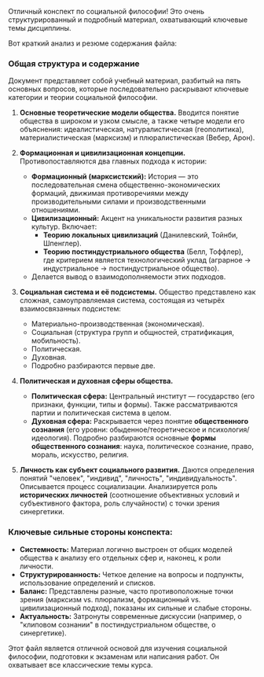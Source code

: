 Отличный конспект по социальной философии! Это очень структурированный и подробный материал, охватывающий ключевые темы дисциплины.

Вот краткий анализ и резюме содержания файла:

### Общая структура и содержание

Документ представляет собой учебный материал, разбитый на пять основных вопросов, которые последовательно раскрывают ключевые категории и теории социальной философии.

1.  **Основные теоретические модели общества.** Вводится понятие общества в широком и узком смысле, а также четыре модели его объяснения: идеалистическая, натуралистическая (геополитика), материалистическая (марксизм) и плюралистическая (Вебер, Арон).

2.  **Формационная и цивилизационная концепции.** Противопоставляются два главных подхода к истории:
    *   **Формационный (марксистский):** История — это последовательная смена общественно-экономических формаций, движимая противоречиями между производительными силами и производственными отношениями.
    *   **Цивилизационный:** Акцент на уникальности развития разных культур. Включает:
        *   **Теорию локальных цивилизаций** (Данилевский, Тойнби, Шпенглер).
        *   **Теорию постиндустриального общества** (Белл, Тоффлер), где критерием является технологический уклад (аграрное -> индустриальное -> постиндустриальное общество).
    *   Делается вывод о взаимодополняемости этих подходов.

3.  **Социальная система и её подсистемы.** Общество представлено как сложная, самоуправляемая система, состоящая из четырёх взаимосвязанных подсистем:
    *   Материально-производственная (экономическая).
    *   Социальная (структура групп и общностей, стратификация, мобильность).
    *   Политическая.
    *   Духовная.
    *   Подробно разбираются первые две.

4.  **Политическая и духовная сферы общества.**
    *   **Политическая сфера:** Центральный институт — государство (его признаки, функции, типы и формы). Также рассматриваются партии и политическая система в целом.
    *   **Духовная сфера:** Раскрывается через понятие **общественного сознания** (его уровни: обыденное/теоретическое и психология/идеология). Подробно разбираются основные **формы общественного сознания**: наука, политическое сознание, право, мораль, искусство, религия.

5.  **Личность как субъект социального развития.** Даются определения понятий "человек", "индивид", "личность", "индивидуальность". Описывается процесс социализации. Анализируется роль **исторических личностей** (соотношение объективных условий и субъективного фактора, роль случайности) с точки зрения синергетики.

### Ключевые сильные стороны конспекта:

*   **Системность:** Материал логично выстроен от общих моделей общества к анализу его отдельных сфер и, наконец, к роли личности.
*   **Структурированность:** Четкое деление на вопросы и подпункты, использование определений и списков.
*   **Баланс:** Представлены разные, часто противоположные точки зрения (марксизм vs. плюрализм, формационный vs. цивилизационный подход), показаны их сильные и слабые стороны.
*   **Актуальность:** Затронуты современные дискуссии (например, о "клиповом сознании" в постиндустриальном обществе, о синергетике).

Этот файл является отличной основой для изучения социальной философии, подготовки к экзаменам или написания работ. Он охватывает все классические темы курса.
